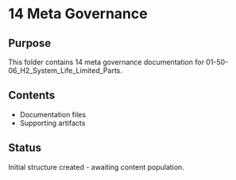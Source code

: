 # 14 Meta Governance

## Purpose
This folder contains 14 meta governance documentation for 01-50-06_H2_System_Life_Limited_Parts.

## Contents
- Documentation files
- Supporting artifacts

## Status
Initial structure created - awaiting content population.
